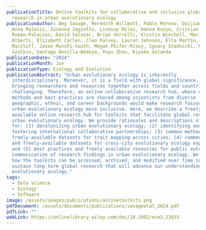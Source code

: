 ```yaml
---
publicationTitle: Online toolkits for collaborative and inclusive global
  research in urban evolutionary ecology
publicationAuthor: Amy Savage, Meredith Willmott, Pablo Moreno, Daijiang Li,
  Anna Malesis, Zuzanna Jagiełło, Lindsay Miles, Hanna Kuzyo, Cristian
  Román-Palacios, David Salazar, Brian Verrelli, Kristin Winchell, Marina
  Alberti, Elizabeth Carlen, Cleo Falvey, Lauren Johnson, Ella Martin, John
  Marzluff, Jason Munshi-South, Megan Phifer-Rixey, Ignacy Stadnicki, Marta
  Szulkin, Santago Bonilla-Bedoya, Yuyu Zhou, Kiyoko Gotanda
publicationDate: "2024"
publicationMonth: Jun
publicationType: Ecology and Evolution
publicationAbstract: "Urban evolutionary ecology is inherently
  interdisciplinary. Moreover, it is a field with global significance. However,
  bringing researchers and resources together across fields and countries is
  challenging. Therefore, an online collaborative research hub, where common
  methods and best practices are shared among scientists from diverse
  geographic, ethnic, and career backgrounds would make research focused on
  urban evolutionary ecology more inclusive. Here, we describe a freely
  available online research hub for toolkits that facilitate global research in
  urban evolutionary ecology. We provide rationales and descriptions of toolkits
  for: (1) decolonizing urban evolutionary ecology; (2) identifying and
  fostering international collaborative partnerships; (3) common methods and
  freely-available datasets for trait mapping across cities; (4) common methods
  and freely-available datasets for cross-city evolutionary ecology experiments;
  and (5) best practices and freely available resources for public outreach and
  communication of research findings in urban evolutionary ecology. We outline
  how the toolkits can be accessed, archived, and modified over time in order to
  sustain long-term global research that will advance our understanding of urban
  evolutionary ecology."
tags:
  - Data science
  - Ecology
  - Software
image: /assets/images/publications/onlinetoolkits.png
pdfDocument: /assets/documents/publications/savageetal_2024.pdf
pdfLink: ""
webLink: https://onlinelibrary.wiley.com/doi/10.1002/ece3.11633
---
```

